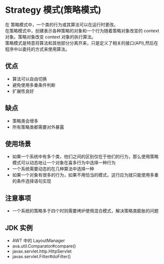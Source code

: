 # Strategy 模式(策略模式)
在 策略模式中，一个类的行为或其算法可以在运行时更改。  
在策略模式中，创建表示各种策略的对象和一个行为随着策略对象改变的 context 对象。策略对象改变 context 对象的执行算法。  
策略模式是特意将算法和其他部分分离开来，只是定义了相关的接口(API),然后在程序中以委托的方式来使用算法。  
## 优点
- 算法可以自由切换
- 避免使用多重条件判断
- 扩展性良好
## 缺点
- 策略类会增多
- 所有策略类都需要对外暴露
## 使用场景
- 如果一个系统中有多个类，他们之间的区别仅在于他们的行为，那么使用策略模式可以动态地让一个对象在喜多行为中选择一种行为
- 一个系统需要动态的在几种算法中选择一种
- 如果一个对象有很多的行为，如果不用恰当的模式，这行应为就只能使用多重的条件选择语句实现
## 注意事项
- 一个系统的策略多于四个时则需要烤炉使用混合模式，解决策略类膨胀的问题
## JDK 实例
- AWT 中的 LayoutManager
- ava.util.Comparator#compare()
- javax.servlet.http.HttpServlet
- javax.servlet.Filter#doFilter()